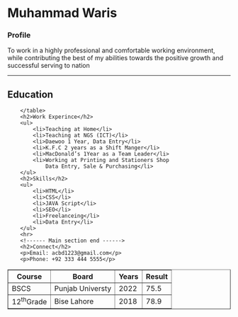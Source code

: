 <!DOCTYPE html>
<html lang="en">
<head>
    <meta charset="UTF-8">
    <meta name="viewport" content="width=device-width, initial-scale=1.0">
    <title>Resume</title>
</head>
<body>
    <h1>Muhammad Waris</h1>
    <h3>Profile</h3>
    <p>To work in a highly professional and comfortable working
        environment, while contributing the best of my abilities
        towards the positive growth and successful serving to
        nation</p>
        <hr>
        <!-----Header end-->
        <h2>Education</h2>
        <table border="">
            <tr>
                <th>Course</th>
                <th>Board</th>
                <th>Years</th>
                <th>Result</th>
            </tr>
            <tr>
                <td>BSCS</td>
                <td>Punjab Universty</td>
                <td>2022</td>
                <td>75.5</td>
            </tr>
            <tr>
                <td>12<sup>th</sup>Grade</td>
                <td>Bise Lahore</td>
                <td>2018</td>
                <td>78.9</td>
            </tr>

        </table>
        <h2>Work Experince</h2>
        <ul>
            <li>Teaching at Home</li>
            <li>Teaching at NGS (ICT)</li>
            <li>Daewoo 1 Year, Data Entry</li>
            <li>K.F.C 2 years as a Shift Manger</li>
            <li>MacDonald’s 1Year as a Team Leader</li>
            <li>Working at Printing and Stationers Shop
                Data Entry, Sale & Purchasing</li>
        </ul>
        <h2>Skills</h2>
        <ul>
            <li>HTML</li>
            <li>CSS</li>
            <li>JAVA Script</li>
            <li>SEO</li>
            <li>Freelanceing</li>
            <li>Data Entry</li>
        </ul>
        <hr>
        <!------ Main section end ------>
        <h2>Connect</h2>
        <p>Email: acbd1223@gmail.com</p>
        <p>Phone: +92 333 444 5555</p>

</body>
</html>
<!---
muhammadwaris410/muhammadwaris410 is a ✨ special ✨ repository because its `README.md` (this file) appears on your GitHub profile.
You can click the Preview link to take a look at your changes.
--->
